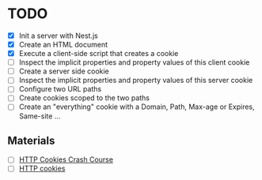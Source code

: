 # TODO

- [x] Init a server with Nest.js
- [x] Create an HTML document
- [x] Execute a client-side script that creates a cookie
- [ ] Inspect the implicit properties and property values of this client cookie
- [ ] Create a server side cookie
- [ ] Inspect the implicit properties and property values of this server cookie
- [ ] Configure two URL paths
- [ ] Create cookies scoped to the two paths
- [ ] Create an "everything" cookie with a Domain, Path, Max-age or Expires, Same-site ...

## Materials

- [ ] [HTTP Cookies Crash Course](https://www.youtube.com/watch?v=sovAIX4doOE)
- [ ] [HTTP cookies](https://developer.mozilla.org/en-US/docs/Web/HTTP/Cookies)
